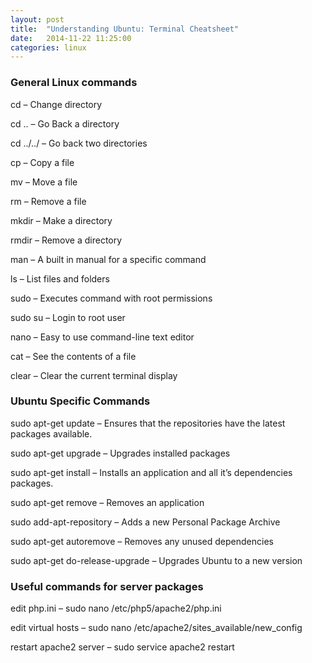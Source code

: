 ```yaml
---
layout: post
title:  "Understanding Ubuntu: Terminal Cheatsheet"
date:   2014-11-22 11:25:00
categories: linux
---
```

### General Linux commands
cd – Change directory

cd .. – Go Back a directory

cd ../../ – Go back two directories

cp <source> <destination> – Copy a file

mv <source> <destination> – Move a file

rm <source> – Remove a file

mkdir <folder name> – Make a directory

rmdir <folder name> – Remove a directory

man <command> – A built in manual for a specific command

ls – List files and folders

sudo – Executes command with root permissions

sudo su – Login to root user

nano – Easy to use command-line text editor

cat <filename> – See the contents of a file

clear – Clear the current terminal display

### Ubuntu Specific Commands
sudo apt-get update – Ensures that the repositories have the latest packages available.

sudo apt-get upgrade – Upgrades installed packages

sudo apt-get install <package> – Installs an application and all it’s dependencies packages.

sudo apt-get remove <package> – Removes an application

sudo add-apt-repository <PPA address> – Adds a new Personal Package Archive

sudo apt-get autoremove – Removes any unused dependencies

sudo apt-get do-release-upgrade – Upgrades Ubuntu to a new version

### Useful commands for server packages
edit php.ini – sudo nano /etc/php5/apache2/php.ini

edit virtual hosts – sudo nano /etc/apache2/sites_available/new_config

restart apache2 server – sudo service apache2 restart
